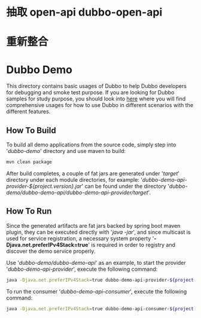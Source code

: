 # 抽取 open-api dubbo-open-api

# 重新整合


# Dubbo Demo

This directory contains basic usages of Dubbo to help Dubbo developers for debugging and smoke test purpose. If you are looking for Dubbo samples for study purpose, you should look into [here](https://github.com/apache/dubbo-samples) where you will find comprehensive usages for how to use Dubbo in different scenarios with the different features.

## How To Build

To build all demo applications from the source code, simply step into '*dubbo-demo*' directory and use maven to build:

```bash
mvn clean package
```

After build completes, a couple of fat jars are generated under '*target*' directory under each module directories, for example: '*dubbo-demo-api-provider-${project.version}.jar*' can be found under the directory '*dubbo-demo/dubbo-demo-api/dubbo-demo-api-provider/target*'.

## How To Run

Since the generated artifacts are fat jars backed by spring boot maven plugin, they can be executed directly with '*java -jar*', and since multicast is used for service registration, a necessary system property '**-Djava.net.preferIPv4Stack=true**' is required in order to registry and discover the demo service properly. 

Use '*dubbo-demo/dubbo-demo-api*' as an example, to start the provider '*dubbo-demo-api-provider*', execute the following command:

```bash
java -Djava.net.preferIPv4Stack=true dubbo-demo-api-provider-${project.version}.jar
```

To run the consumer '*dubbo-demo-api-consumer*', execute the following command:

```bash
java -Djava.net.preferIPv4Stack=true dubbo-demo-api-consumer-${project.version}.jar
```

